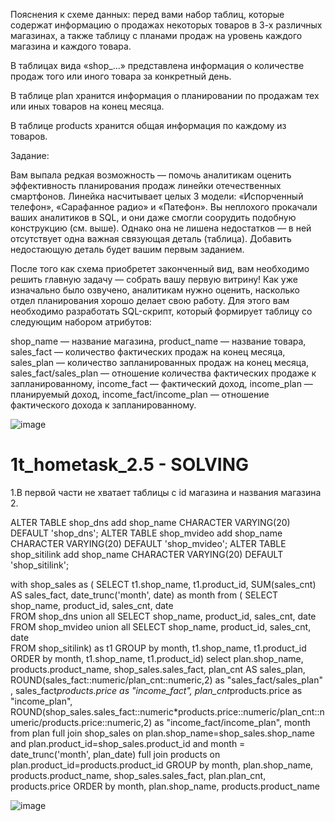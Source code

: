 Пояснения к схеме данных: перед вами набор таблиц, которые содержат информацию о продажах некоторых товаров в 3-х различных магазинах, а также таблицу с планами продаж на уровень каждого магазина и каждого товара. 

В таблицах вида «shop_…» представлена информация о количестве продаж того или иного товара за конкретный день. 

В таблице plan хранится информация о планировании по продажам тех или иных товаров на конец месяца. 

В таблице products хранится общая информация по каждому из товаров.

Задание:

Вам выпала редкая возможность — помочь аналитикам оценить эффективность планирования продаж линейки отечественных смартфонов. Линейка насчитывает целых 3 модели: «Испорченный телефон», «Сарафанное радио» и «Патефон». Вы неплохого прокачали ваших аналитиков в SQL, и они даже смогли соорудить подобную конструкцию (см. выше). Однако она не лишена недостатков — в ней отсутствует одна важная связующая деталь (таблица). Добавить недостающую деталь будет вашим первым заданием. 

После того как схема приобретет законченный вид, вам необходимо решить главную задачу — собрать вашу первую витрину! Как уже изначально было озвучено, аналитикам нужно оценить, насколько отдел планирования хорошо делает свою работу. Для этого вам необходимо разработать SQL-скрипт, который формирует таблицу со следующим набором атрибутов:

shop_name — название магазина,
product_name — название товара,
sales_fact — количество фактических продаж на конец месяца,
sales_plan — количество запланированных продаж на конец месяца,
sales_fact/sales_plan — отношение количества фактических продаже к запланированному,
income_fact — фактический доход,
income_plan — планируемый доход,
income_fact/income_plan — отношение фактического дохода к запланированному.

![image](https://github.com/ddoser11/1t_hometask_2.5/assets/88766405/9890de27-4cd5-48c5-bbcc-7727e573e135)


# 1t_hometask_2.5 - SOLVING
1.В первой части не хватает таблицы с id магазина и названия магазина
2.

ALTER TABLE shop_dns add shop_name CHARACTER VARYING(20) DEFAULT 'shop_dns';
ALTER TABLE shop_mvideo add shop_name CHARACTER VARYING(20) DEFAULT 'shop_mvideo';
ALTER TABLE shop_sitilink add shop_name CHARACTER VARYING(20) DEFAULT 'shop_sitilink';


with shop_sales as (
SELECT t1.shop_name, t1.product_id, SUM(sales_cnt) AS sales_fact, date_trunc('month', date) as month
from (
SELECT shop_name, product_id, sales_cnt, date  
FROM shop_dns 
union all
SELECT shop_name, product_id, sales_cnt, date  
FROM shop_mvideo
union all
SELECT shop_name, product_id, sales_cnt, date  
FROM shop_sitilink) as t1
GROUP by  month, t1.shop_name, t1.product_id
ORDER by  month, t1.shop_name, t1.product_id)
select plan.shop_name,
products.product_name, 
shop_sales.sales_fact, 
plan_cnt AS sales_plan,
ROUND(sales_fact::numeric/plan_cnt::numeric,2) as "sales_fact/sales_plan" ,
sales_fact*products.price as "income_fact",
plan_cnt*products.price as "income_plan",
ROUND(shop_sales.sales_fact::numeric*products.price::numeric/plan_cnt::numeric/products.price::numeric,2) as "income_fact/income_plan",
month
from plan
full join shop_sales on plan.shop_name=shop_sales.shop_name and plan.product_id=shop_sales.product_id and month = date_trunc('month', plan_date)
full join products on  plan.product_id=products.product_id 
GROUP by  month, plan.shop_name, products.product_name, shop_sales.sales_fact, plan.plan_cnt, products.price
ORDER by month,   plan.shop_name, products.product_name

![image](https://github.com/ddoser11/1t_hometask_2.5/assets/88766405/c1dcd49d-0ef1-46a4-a90b-5a05703f441d)

